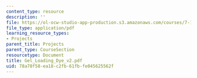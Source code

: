```yaml
---
content_type: resource
description: ''
file: https://ol-ocw-studio-app-production.s3.amazonaws.com/courses/7-13-experimental-microbial-genetics-fall-2003/78a78f58ea18c2fb61fbfe045625562f_Gel_Loading_Dye_v2.pdf
file_type: application/pdf
learning_resource_types:
- Projects
parent_title: Projects
parent_type: CourseSection
resourcetype: Document
title: Gel_Loading_Dye_v2.pdf
uid: 78a78f58-ea18-c2fb-61fb-fe045625562f
---
```


